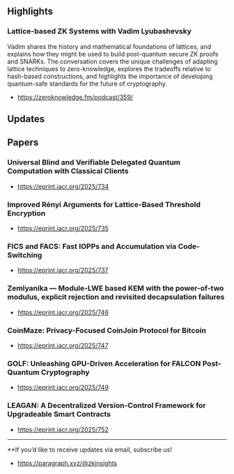 ## Highlights
### Lattice-based ZK Systems with Vadim Lyubashevsky
Vadim shares the history and mathematical foundations of lattices, and explains how they might be used to build post-quantum secure ZK proofs and SNARKs. The conversation covers the unique challenges of adapting lattice techniques to zero-knowledge, explores the tradeoffs relative to hash-based constructions, and highlights the importance of developing quantum-safe standards for the future of cryptography.
- <https://zeroknowledge.fm/podcast/359/>

## Updates

## Papers

### Universal Blind and Verifiable Delegated Quantum Computation with Classical Clients
- <https://eprint.iacr.org/2025/734>

### Improved Rényi Arguments for Lattice-Based Threshold Encryption
- <https://eprint.iacr.org/2025/735>

### FICS and FACS: Fast IOPPs and Accumulation via Code-Switching
- <https://eprint.iacr.org/2025/737>

### Zemlyanika — Module-LWE based KEM with the power-of-two modulus, explicit rejection and revisited decapsulation failures
- <https://eprint.iacr.org/2025/746>

### CoinMaze: Privacy-Focused CoinJoin Protocol for Bitcoin
- <https://eprint.iacr.org/2025/747>

### GOLF: Unleashing GPU-Driven Acceleration for FALCON Post-Quantum Cryptography
- <https://eprint.iacr.org/2025/749>

### LEAGAN: A Decentralized Version-Control Framework for Upgradeable Smart Contracts
- <https://eprint.iacr.org/2025/752>


---
**If you’d like to receive updates via email, subscribe us!

- <https://paragraph.xyz/@zkinsights>
